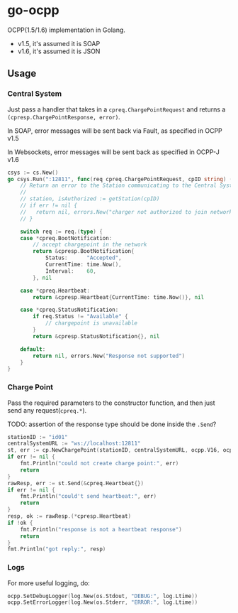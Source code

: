 # go-ocpp

OCPP(1.5/1.6) implementation in Golang.

- v1.5, it's assumed it is SOAP
- v1.6, it's assumed it is JSON

## Usage

### Central System

Just pass a handler that takes in a `cpreq.ChargePointRequest` and returns a `(cpresp.ChargePointResponse, error)`.

In SOAP, error messages will be sent back via Fault, as specified in OCPP v1.5

In Websockets, error messages will be sent back as specified in OCPP-J v1.6

```go
csys := cs.New()
go csys.Run(":12811", func(req cpreq.ChargePointRequest, cpID string) (cpresp.ChargePointResponse, error) {
    // Return an error to the Station communicating to the Central System
    //
    // station, isAuthorized := getStation(cpID)
    // if err != nil {
    //   return nil, errors.New("charger not authorized to join network")
    // }

    switch req := req.(type) {
    case *cpreq.BootNotification:
        // accept chargepoint in the network
        return &cpresp.BootNotification{
            Status:      "Accepted",
            CurrentTime: time.Now(),
            Interval:    60,
        }, nil

    case *cpreq.Heartbeat:
        return &cpresp.Heartbeat{CurrentTime: time.Now()}, nil

    case *cpreq.StatusNotification:
        if req.Status != "Available" {
            // chargepoint is unavailable
        }
        return &cpresp.StatusNotification{}, nil

    default:
        return nil, errors.New("Response not supported")
    }
}
```

### Charge Point

Pass the required parameters to the constructor function, and then just send any request(`cpreq.*`).

TODO: assertion of the response type should be done inside the `.Send`?

```go
stationID := "id01"
centralSystemURL := "ws://localhost:12811"
st, err := cp.NewChargePoint(stationID, centralSystemURL, ocpp.V16, ocpp.JSON, nil, handler) // or ocpp.SOAP
if err != nil {
    fmt.Println("could not create charge point:", err)
    return
}
rawResp, err := st.Send(&cpreq.Heartbeat{})
if err != nil {
    fmt.Println("could't send heartbeat:", err)
    return
}
resp, ok := rawResp.(*cpresp.Heartbeat)
if !ok {
    fmt.Println("response is not a heartbeat response")
    return
}
fmt.Println("got reply:", resp)
```

### Logs

For more useful logging, do:

```go
ocpp.SetDebugLogger(log.New(os.Stdout, "DEBUG:", log.Ltime))
ocpp.SetErrorLogger(log.New(os.Stderr, "ERROR:", log.Ltime))
```
